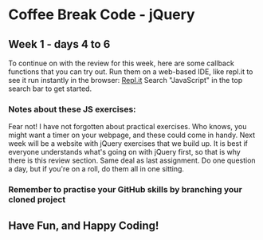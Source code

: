 # Coffee Break Code - jQuery
## Week 1 - days 4 to 6

To continue on with the review for this week, here are some callback functions that you can try out. Run them on a web-based IDE, like repl.it to see it run instantly in the browser:
[Repl.it](https://repl.it/languages/)
Search "JavaScript" in the top search bar to get started. 

### Notes about these JS exercises:

Fear not! I have not forgotten about practical exercises. Who knows, you might want a timer on your webpage, and these could come in handy. Next week will be a website with jQuery exercises that we build up. It is best if everyone understands what's going on with jQuery first, so that is why there is this review section. Same deal as last assignment. Do one question a day, but if you're on a roll, do them all in one sitting. 

### Remember to practise your GitHub skills by branching your cloned project

## Have Fun, and Happy Coding!
